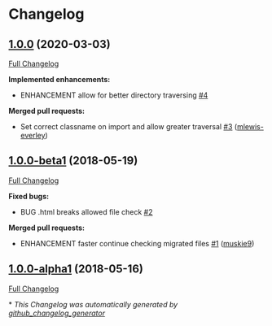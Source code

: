 # Changelog

## [1.0.0](https://github.com/dynamic/silverstripe-file-migration-task/tree/1.0.0) (2020-03-03)

[Full Changelog](https://github.com/dynamic/silverstripe-file-migration-task/compare/1.0.0-beta1...1.0.0)

**Implemented enhancements:**

- ENHANCEMENT allow for better directory traversing [\#4](https://github.com/dynamic/silverstripe-file-migration-task/issues/4)

**Merged pull requests:**

- Set correct classname on import and allow greater traversal [\#3](https://github.com/dynamic/silverstripe-file-migration-task/pull/3) ([mlewis-everley](https://github.com/mlewis-everley))

## [1.0.0-beta1](https://github.com/dynamic/silverstripe-file-migration-task/tree/1.0.0-beta1) (2018-05-19)

[Full Changelog](https://github.com/dynamic/silverstripe-file-migration-task/compare/1.0.0-alpha1...1.0.0-beta1)

**Fixed bugs:**

- BUG .html breaks allowed file check [\#2](https://github.com/dynamic/silverstripe-file-migration-task/issues/2)

**Merged pull requests:**

- ENHANCEMENT faster continue checking migrated files [\#1](https://github.com/dynamic/silverstripe-file-migration-task/pull/1) ([muskie9](https://github.com/muskie9))

## [1.0.0-alpha1](https://github.com/dynamic/silverstripe-file-migration-task/tree/1.0.0-alpha1) (2018-05-16)

[Full Changelog](https://github.com/dynamic/silverstripe-file-migration-task/compare/aa5d82f28f774a26b27d25be60af7fdd54ca04aa...1.0.0-alpha1)



\* *This Changelog was automatically generated by [github_changelog_generator](https://github.com/github-changelog-generator/github-changelog-generator)*
